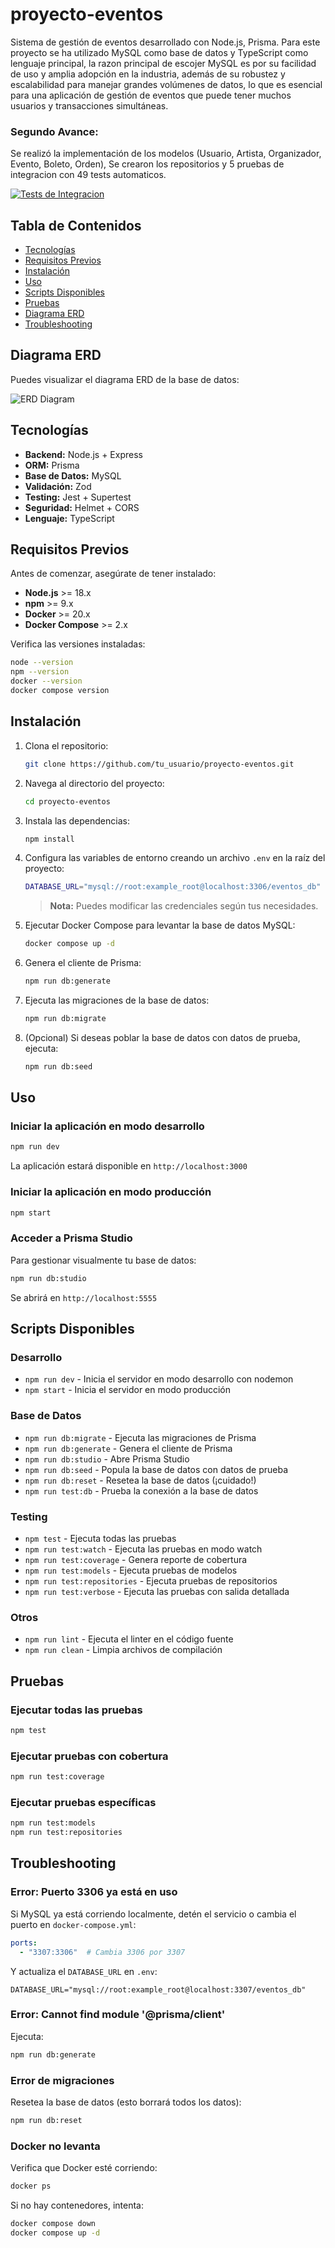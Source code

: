# proyecto-eventos

Sistema de gestión de eventos desarrollado con Node.js, Prisma.
Para este proyecto se ha utilizado MySQL como base de datos y TypeScript como lenguaje principal, la razon principal de escojer MySQL es por su facilidad de uso y amplia adopción en la industria, además de su robustez y escalabilidad para manejar grandes volúmenes de datos, lo que es esencial para una aplicación de gestión de eventos que puede tener muchos usuarios y transacciones simultáneas.

### Segundo Avance: 
Se realizó la implementación de los modelos (Usuario, Artista, Organizador, Evento, Boleto, Orden), Se crearon los repositorios y 5 pruebas de integracion con 49 tests automaticos.

[![Tests de Integracion](https://github.com/esdrasCopado/Proyecto/actions/workflows/pruebasIntegracion.yml/badge.svg)](https://github.com/esdrasCopado/Proyecto/actions/workflows/pruebasIntegracion.yml)

## Tabla de Contenidos
- [Tecnologías](#tecnologías)
- [Requisitos Previos](#requisitos-previos)
- [Instalación](#instalación)
- [Uso](#uso)
- [Scripts Disponibles](#scripts-disponibles)
- [Pruebas](#pruebas)
- [Diagrama ERD](#diagrama-erd)
- [Troubleshooting](#troubleshooting)

## Diagrama ERD

Puedes visualizar el diagrama ERD de la base de datos:

![ERD Diagram](https://github.com/esdrasCopado/Proyecto/blob/main/prisma/ERD.svg)

## Tecnologías

- **Backend:** Node.js + Express
- **ORM:** Prisma
- **Base de Datos:** MySQL
- **Validación:** Zod
- **Testing:** Jest + Supertest
- **Seguridad:** Helmet + CORS
- **Lenguaje:** TypeScript

## Requisitos Previos

Antes de comenzar, asegúrate de tener instalado:

- **Node.js** >= 18.x
- **npm** >= 9.x
- **Docker** >= 20.x
- **Docker Compose** >= 2.x

Verifica las versiones instaladas:
```bash
node --version
npm --version
docker --version
docker compose version
```

## Instalación
1. Clona el repositorio:
   ```bash
   git clone https://github.com/tu_usuario/proyecto-eventos.git
   ```
2. Navega al directorio del proyecto:
   ```bash
   cd proyecto-eventos
   ```
3. Instala las dependencias:
   ```bash
   npm install
   ```
4. Configura las variables de entorno creando un archivo `.env` en la raíz del proyecto:
   ```bash
   DATABASE_URL="mysql://root:example_root@localhost:3306/eventos_db"
   ```
   > **Nota:** Puedes modificar las credenciales según tus necesidades.    
5. Ejecutar Docker Compose para levantar la base de datos MySQL:
   ```bash
   docker compose up -d
   ```
6. Genera el cliente de Prisma:
   ```bash
   npm run db:generate
   ```
7. Ejecuta las migraciones de la base de datos:
   ```bash
   npm run db:migrate
   ```
8. (Opcional) Si deseas poblar la base de datos con datos de prueba, ejecuta:
   ```bash
   npm run db:seed
   ```

## Uso

### Iniciar la aplicación en modo desarrollo
```bash
npm run dev
```
La aplicación estará disponible en `http://localhost:3000`

### Iniciar la aplicación en modo producción
```bash
npm start
```

### Acceder a Prisma Studio
Para gestionar visualmente tu base de datos:
```bash
npm run db:studio
```
Se abrirá en `http://localhost:5555`

## Scripts Disponibles

### Desarrollo
- `npm run dev` - Inicia el servidor en modo desarrollo con nodemon
- `npm start` - Inicia el servidor en modo producción

### Base de Datos
- `npm run db:migrate` - Ejecuta las migraciones de Prisma
- `npm run db:generate` - Genera el cliente de Prisma
- `npm run db:studio` - Abre Prisma Studio
- `npm run db:seed` - Popula la base de datos con datos de prueba
- `npm run db:reset` - Resetea la base de datos (¡cuidado!)
- `npm run test:db` - Prueba la conexión a la base de datos

### Testing
- `npm test` - Ejecuta todas las pruebas
- `npm run test:watch` - Ejecuta las pruebas en modo watch
- `npm run test:coverage` - Genera reporte de cobertura
- `npm run test:models` - Ejecuta pruebas de modelos
- `npm run test:repositories` - Ejecuta pruebas de repositorios
- `npm run test:verbose` - Ejecuta las pruebas con salida detallada

### Otros
- `npm run lint` - Ejecuta el linter en el código fuente
- `npm run clean` - Limpia archivos de compilación

## Pruebas

### Ejecutar todas las pruebas
```bash
npm test
```

### Ejecutar pruebas con cobertura
```bash
npm run test:coverage
```

### Ejecutar pruebas específicas
```bash
npm run test:models
npm run test:repositories
```


## Troubleshooting

### Error: Puerto 3306 ya está en uso
Si MySQL ya está corriendo localmente, detén el servicio o cambia el puerto en `docker-compose.yml`:
```yaml
ports:
  - "3307:3306"  # Cambia 3306 por 3307
```
Y actualiza el `DATABASE_URL` en `.env`:
```
DATABASE_URL="mysql://root:example_root@localhost:3307/eventos_db"
```

### Error: Cannot find module '@prisma/client'
Ejecuta:
```bash
npm run db:generate
```

### Error de migraciones
Resetea la base de datos (esto borrará todos los datos):
```bash
npm run db:reset
```

### Docker no levanta
Verifica que Docker esté corriendo:
```bash
docker ps
```
Si no hay contenedores, intenta:
```bash
docker compose down
docker compose up -d
```

